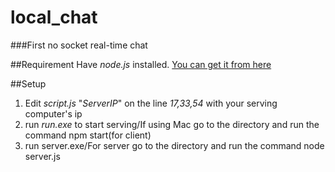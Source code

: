 # local_chat
###First no socket real-time chat

##Requirement
Have *node.js* installed. [You can get it from here](https://nodejs.org/en/)

##Setup
1. Edit *script.js* "*ServerIP*" on the line *17,33,54* with your serving computer's ip
2. run *run.exe* to start serving/If using Mac go to the directory and run the command npm start(for client)
3. run server.exe/For server go to the directory and run the command node server.js

